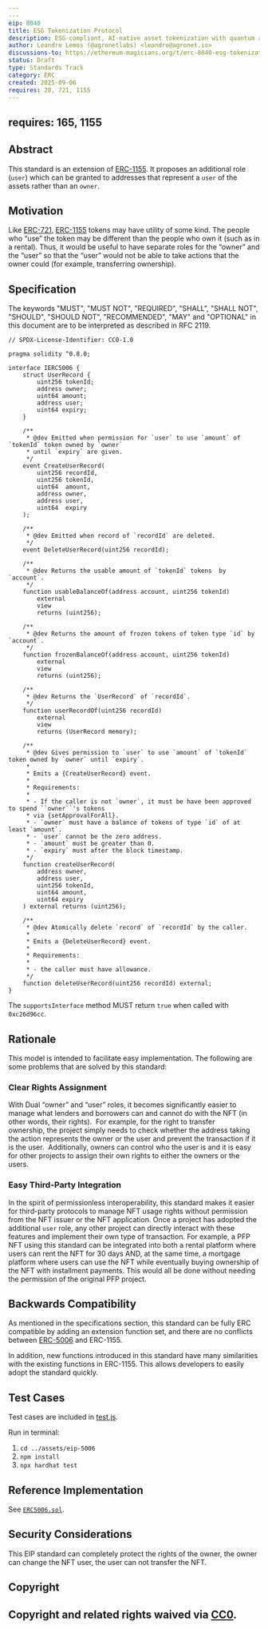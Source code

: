 ```yaml
---
---
eip: 8040
title: ESG Tokenization Protocol
description: ESG-compliant, AI-native asset tokenization with quantum auditability and lifecycle integrity.
author: Leandro Lemos (@agronetlabs) <leandro@agronet.io>
discussions-to: https://ethereum-magicians.org/t/erc-8040-esg-tokenization-protocol/25846
status: Draft
type: Standards Track
category: ERC
created: 2025-09-06
requires: 20, 721, 1155
---
```

requires: 165, 1155
---

## Abstract

This standard is an extension of [ERC-1155](./eip-1155.md). It proposes an additional role (`user`) which can be granted to addresses that represent a `user` of the assets rather than an `owner`.

## Motivation

Like [ERC-721](./eip-721.md), [ERC-1155](./eip-1155.md) tokens may have utility of some kind. The people who “use” the token may be different than the people who own it (such as in a rental). Thus, it would be useful to have separate roles for the “owner” and the “user” so that the “user” would not be able to take actions that the owner could (for example, transferring ownership).

## Specification

The keywords "MUST", "MUST NOT", "REQUIRED", "SHALL", "SHALL NOT", "SHOULD", "SHOULD NOT", "RECOMMENDED", "MAY" and "OPTIONAL" in this document are to be interpreted as described in RFC 2119.

```solidity
// SPDX-License-Identifier: CC0-1.0

pragma solidity ^0.8.0;

interface IERC5006 {
    struct UserRecord {
        uint256 tokenId;
        address owner;
        uint64 amount;
        address user;
        uint64 expiry;
    }

    /**
     * @dev Emitted when permission for `user` to use `amount` of `tokenId` token owned by `owner`
     * until `expiry` are given.
     */
    event CreateUserRecord(
        uint256 recordId,
        uint256 tokenId,
        uint64  amount,
        address owner,
        address user,
        uint64  expiry
    );

    /**
     * @dev Emitted when record of `recordId` are deleted.
     */
    event DeleteUserRecord(uint256 recordId);

    /**
     * @dev Returns the usable amount of `tokenId` tokens  by `account`.
     */
    function usableBalanceOf(address account, uint256 tokenId)
        external
        view
        returns (uint256);

    /**
     * @dev Returns the amount of frozen tokens of token type `id` by `account`.
     */
    function frozenBalanceOf(address account, uint256 tokenId)
        external
        view
        returns (uint256);

    /**
     * @dev Returns the `UserRecord` of `recordId`.
     */
    function userRecordOf(uint256 recordId)
        external
        view
        returns (UserRecord memory);

    /**
     * @dev Gives permission to `user` to use `amount` of `tokenId` token owned by `owner` until `expiry`.
     *
     * Emits a {CreateUserRecord} event.
     *
     * Requirements:
     *
     * - If the caller is not `owner`, it must be have been approved to spend ``owner``'s tokens
     * via {setApprovalForAll}.
     * - `owner` must have a balance of tokens of type `id` of at least `amount`.
     * - `user` cannot be the zero address.
     * - `amount` must be greater than 0.
     * - `expiry` must after the block timestamp.
     */
    function createUserRecord(
        address owner,
        address user,
        uint256 tokenId,
        uint64 amount,
        uint64 expiry
    ) external returns (uint256);

    /**
     * @dev Atomically delete `record` of `recordId` by the caller.
     *
     * Emits a {DeleteUserRecord} event.
     *
     * Requirements:
     *
     * - the caller must have allowance.
     */
    function deleteUserRecord(uint256 recordId) external;
}

```

The `supportsInterface` method MUST return `true` when called with `0xc26d96cc`.

## Rationale

This model is intended to facilitate easy implementation. The following are some problems that are solved by this standard:

### Clear Rights Assignment

With Dual “owner” and “user” roles, it becomes significantly easier to manage what lenders and borrowers can and cannot do with the NFT (in other words, their rights).  For example, for the right to transfer ownership, the project simply needs to check whether the address taking the action represents the owner or the user and prevent the transaction if it is the user.  Additionally, owners can control who the user is and it is easy for other projects to assign their own rights to either the owners or the users.

### Easy Third-Party Integration

In the spirit of permissionless interoperability, this standard makes it easier for third-party protocols to manage NFT usage rights without permission from the NFT issuer or the NFT application. Once a project has adopted the additional `user` role, any other project can directly interact with these features and implement their own type of transaction. For example, a PFP NFT using this standard can be integrated into both a rental platform where users can rent the NFT for 30 days AND, at the same time, a mortgage platform where users can use the NFT while eventually buying ownership of the NFT with installment payments. This would all be done without needing the permission of the original PFP project.

## Backwards Compatibility

As mentioned in the specifications section, this standard can be fully ERC compatible by adding an extension function set, and there are no conflicts between [ERC-5006](./eip-5006.md) and ERC-1155.

In addition, new functions introduced in this standard have many similarities with the existing functions in ERC-1155. This allows developers to easily adopt the standard quickly.

## Test Cases

Test cases are included in [test.js](../assets/eip-5006/test/test.ts).

Run in terminal:

1. ```cd ../assets/eip-5006```
1. ```npm install```
1. ```npx hardhat test```

## Reference Implementation

See [`ERC5006.sol`](../assets/eip-5006/contracts/ERC5006.sol).

## Security Considerations

This EIP standard can completely protect the rights of the owner, the owner can change the NFT user, the user can not transfer the NFT.

## Copyright

Copyright and related rights waived via [CC0](../LICENSE.md).
---
